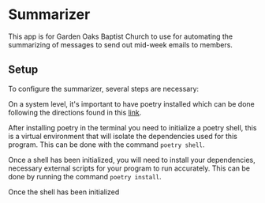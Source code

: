 # Summarizer
This app is for Garden Oaks Baptist Church to use for automating the summarizing of messages to send out mid-week
emails to members. 

## Setup
To configure the summarizer, several steps are necessary:

On a system level, it's important to have poetry installed which can be done following the directions found in this [link](https://python-poetry.org/docs/#installing-with-the-official-installer).

After installing poetry in the terminal you need to initialize a poetry shell, this is a virtual environment that will isolate the dependencies used for this program. This can be done with the command
`poetry shell`.

Once a shell has been initialized, you will need to install your dependencies, necessary external scripts for your program to run accurately. This can be done by running the command `poetry install`. 

Once the shell has been initialized 